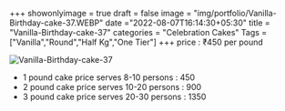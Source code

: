 +++
showonlyimage = true
draft = false
image = "img/portfolio/Vanilla-Birthday-cake-37.WEBP"
date ="2022-08-07T16:14:30+05:30"
title = "Vanilla-Birthday-cake-37"
categories = "Celebration Cakes"
Tags = ["Vanilla","Round","Half Kg","One Tier"]
+++
price : ₹450 per pound
<!--more-->
![Vanilla-Birthday-cake-37](/img/portfolio/Vanilla-Birthday-cake-37.WEBP)
* 1 pound cake price serves 8-10 persons : 450
* 2 pound cake price serves 10-20 persons : 900
* 3 pound cake price serves 20-30 persons : 1350

